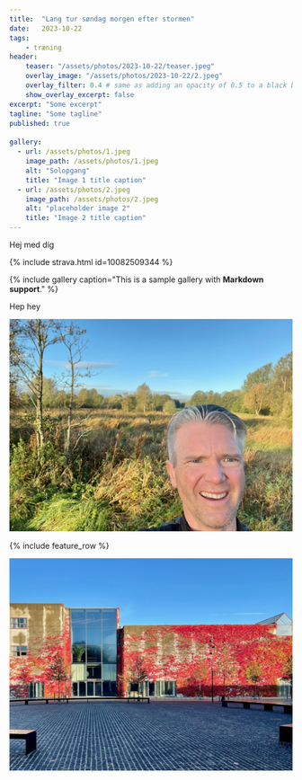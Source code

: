 ```yaml
---
title:  "Lang tur søndag morgen efter stormen"
date:   2023-10-22
tags:
    - træning
header:
    teaser: "/assets/photos/2023-10-22/teaser.jpeg"
    overlay_image: "/assets/photos/2023-10-22/2.jpeg"
    overlay_filter: 0.4 # same as adding an opacity of 0.5 to a black background
    show_overlay_excerpt: false
excerpt: "Some excerpt"
tagline: "Some tagline"
published: true

gallery:
  - url: /assets/photos/1.jpeg
    image_path: /assets/photos/1.jpeg
    alt: "Solopgang"
    title: "Image 1 title caption"
  - url: /assets/photos/2.jpeg
    image_path: /assets/photos/2.jpeg
    alt: "placeholder image 2"
    title: "Image 2 title caption"
---
```


Hej med dig

{% include strava.html id=10082509344 %}

{% include gallery caption="This is a sample gallery with **Markdown support**." %}

Hep hey

![Hep hey](/assets/photos/IMG_8492.jpeg)

{% include feature_row %}

![Hep hey](/assets/photos/IMG_8493.jpeg)
